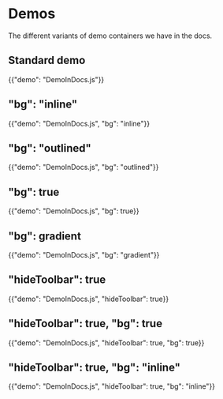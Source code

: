 # Demos

<p class="description">The different variants of demo containers we have in the docs.</p>

## Standard demo

{{"demo": "DemoInDocs.js"}}

## "bg": "inline"

{{"demo": "DemoInDocs.js", "bg": "inline"}}

## "bg": "outlined"

{{"demo": "DemoInDocs.js", "bg": "outlined"}}

## "bg": true

{{"demo": "DemoInDocs.js", "bg": true}}

## "bg": gradient

{{"demo": "DemoInDocs.js", "bg": "gradient"}}

## "hideToolbar": true

{{"demo": "DemoInDocs.js", "hideToolbar": true}}

## "hideToolbar": true, "bg": true

{{"demo": "DemoInDocs.js", "hideToolbar": true, "bg": true}}

## "hideToolbar": true, "bg": "inline"

{{"demo": "DemoInDocs.js", "hideToolbar": true, "bg": "inline"}}
